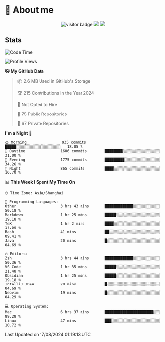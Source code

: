 <!-- ![](https://youpai.roccoshi.top/img/20200804214216.png) -->

# 🧐 About me
 
<p align="center">
<img src="https://visitor-badge.laobi.icu/badge?page_id=Lincest.Lincest&title=hits" alt="visitor badge"/>
<a href="mailto:imroccoshi@gmail.com"><img src="https://img.shields.io/badge/gmail-imroccoshi%40gmail.com-red"></a>
<a href="https://blog.roccoshi.top"><img src="https://img.shields.io/badge/blog-roccoshi-green"></a>
</p>

## Stats

<!--START_SECTION:waka-->
![Code Time](http://img.shields.io/badge/Code%20Time-1%2C467%20hrs%2036%20mins-blue)

![Profile Views](http://img.shields.io/badge/Profile%20Views-1-blue)

**🐱 My GitHub Data** 

> 📦 2.6 MB Used in GitHub's Storage 
 > 
> 🏆 215 Contributions in the Year 2024
 > 
> 🚫 Not Opted to Hire
 > 
> 📜 75 Public Repositories 
 > 
> 🔑 67 Private Repositories 
 > 
**I'm a Night 🦉** 

```text
🌞 Morning                935 commits         █████░░░░░░░░░░░░░░░░░░░░   18.05 % 
🌆 Daytime                1606 commits        ████████░░░░░░░░░░░░░░░░░   31.00 % 
🌃 Evening                1775 commits        █████████░░░░░░░░░░░░░░░░   34.26 % 
🌙 Night                  865 commits         ████░░░░░░░░░░░░░░░░░░░░░   16.70 % 
```


📊 **This Week I Spent My Time On** 

```text
🕑︎ Time Zone: Asia/Shanghai

💬 Programming Languages: 
Other                    3 hrs 43 mins       █████████████░░░░░░░░░░░░   50.18 % 
Markdown                 1 hr 25 mins        █████░░░░░░░░░░░░░░░░░░░░   19.18 % 
TeX                      1 hr 2 mins         ████░░░░░░░░░░░░░░░░░░░░░   14.09 % 
Bash                     41 mins             ██░░░░░░░░░░░░░░░░░░░░░░░   09.41 % 
Java                     20 mins             █░░░░░░░░░░░░░░░░░░░░░░░░   04.69 % 

🔥 Editors: 
Zsh                      3 hrs 44 mins       █████████████░░░░░░░░░░░░   50.36 % 
VS Code                  1 hr 35 mins        █████░░░░░░░░░░░░░░░░░░░░   21.48 % 
Obsidian                 1 hr 25 mins        █████░░░░░░░░░░░░░░░░░░░░   19.18 % 
IntelliJ IDEA            20 mins             █░░░░░░░░░░░░░░░░░░░░░░░░   04.69 % 
Neovim                   19 mins             █░░░░░░░░░░░░░░░░░░░░░░░░   04.29 % 

💻 Operating System: 
Mac                      6 hrs 37 mins       ██████████████████████░░░   89.28 % 
Linux                    47 mins             ███░░░░░░░░░░░░░░░░░░░░░░   10.72 % 
```


 Last Updated on 17/08/2024 01:19:13 UTC
<!--END_SECTION:waka-->


